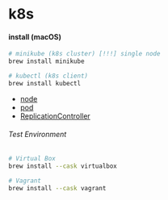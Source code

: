# k8s

#### install (macOS)
```sh
# minikube (k8s cluster) [!!!] single node
brew install minikube

# kubectl (k8s client)
brew install kubectl
```

* [node](node)
* [pod](pod)
* [ReplicationController](ReplicationController)

###### Test Environment
```sh
# Virtual Box
brew install --cask virtualbox

# Vagrant
brew install --cask vagrant
```
